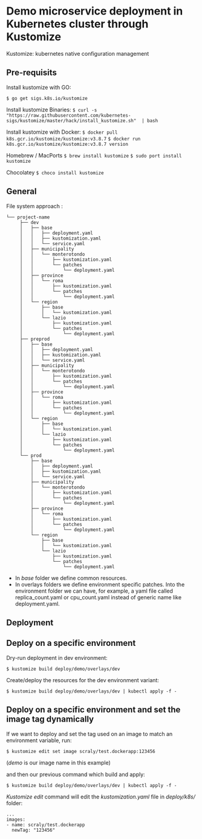 # Demo microservice deployment in Kubernetes cluster through Kustomize

Kustomize: kubernetes native configuration management

## Pre-requisits

Install kustomize with GO:

`$ go get sigs.k8s.io/kustomize`

Install kustomize Binaries:
`$ curl -s "https://raw.githubusercontent.com/kubernetes-sigs/kustomize/master/hack/install_kustomize.sh"  | bash`

Install kustomize with Docker:
`$ docker pull k8s.gcr.io/kustomize/kustomize:v3.8.7`
`$ docker run k8s.gcr.io/kustomize/kustomize:v3.8.7 version`

Homebrew / MacPorts
`$ brew install kustomize`
`$ sudo port install kustomize`

Chocolatey
`$ choco install kustomize`

## General

File system approach :

```
└── project-name
     ├── dev
     │   ├── base
     │   │   ├── deployment.yaml
     │   │   ├── kustomization.yaml
     │   │   └── service.yaml
     │   ├── municipality
     │   │   └── monterotondo
     │   │       ├── kustomization.yaml
     │   │       └── patches
     │   │           └── deployment.yaml
     │   ├── province
     │   │   └── roma
     │   │       ├── kustomization.yaml
     │   │       └── patches
     │   │           └── deployment.yaml
     │   └── region
     │       ├── base
     │       │   └── kustomization.yaml
     │       └── lazio
     │           ├── kustomization.yaml
     │           └── patches
     │               └── deployment.yaml
     ├── preprod
     │   ├── base
     │   │   ├── deployment.yaml
     │   │   ├── kustomization.yaml
     │   │   └── service.yaml
     │   ├── municipality
     │   │   └── monterotondo
     │   │       ├── kustomization.yaml
     │   │       └── patches
     │   │           └── deployment.yaml
     │   ├── province
     │   │   └── roma
     │   │       ├── kustomization.yaml
     │   │       └── patches
     │   │           └── deployment.yaml
     │   └── region
     │       ├── base
     │       │   └── kustomization.yaml
     │       └── lazio
     │           ├── kustomization.yaml
     │           └── patches
     │               └── deployment.yaml
     └── prod
         ├── base
         │   ├── deployment.yaml
         │   ├── kustomization.yaml
         │   └── service.yaml
         ├── municipality
         │   └── monterotondo
         │       ├── kustomization.yaml
         │       └── patches
         │           └── deployment.yaml
         ├── province
         │   └── roma
         │       ├── kustomization.yaml
         │       └── patches
         │           └── deployment.yaml
         └── region
             ├── base
             │   └── kustomization.yaml
             └── lazio
                 ├── kustomization.yaml
                 └── patches
                     └── deployment.yaml
```

* In *base* folder we define common resources.
* In overlays folders we define environment specific patches. Into the environment folder we can have, for example, a yaml file called replica_count.yaml or cpu_count.yaml instead of generic name like deployment.yaml.

## Deployment

## Deploy on a specific environment

Dry-run deployment in dev environment:

`$ kustomize build deploy/demo/overlays/dev`

Create/deploy the resources for the dev environment variant:

`$ kustomize build deploy/demo/overlays/dev | kubectl apply -f -`

## Deploy on a specific environment and set the image tag dynamically

If we want to deploy and set the tag used on an image to match an environment variable, run:

`$ kustomize edit set image scraly/test.dockerapp:123456`

(*demo* is our image name in this example)

and then our previous command which build and apply:

`$ kustomize build deploy/demo/overlays/dev | kubectl apply -f -`

*Kustomize edit* command will edit the *kustomization.yaml* file in *deploy/k8s/* folder:

```
...
images:
- name: scraly/test.dockerapp
  newTag: "123456"
```